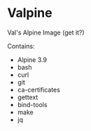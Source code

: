 # Valpine

Val's Alpine Image (get it?)

Contains:

+ Alpine 3.9
+ bash
+ curl
+ git
+ ca-certificates
+ gettext
+ bind-tools
+ make
+ jq
